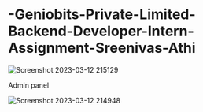 # -Geniobits-Private-Limited-Backend-Developer-Intern-Assignment-Sreenivas-Athi

![Screenshot 2023-03-12 215129](https://user-images.githubusercontent.com/63050215/224558250-39fd32c0-b2e6-4058-954d-48ba154b1286.png)

Admin panel

![Screenshot 2023-03-12 214948](https://user-images.githubusercontent.com/63050215/224558298-810f19c3-dcb9-4a99-a81c-37ece6f7ce5e.png)
